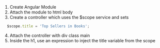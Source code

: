 1. Create Angular Module
2. Attach the module to html body
3. Create a controller which uses the $scope service and sets
  ```Javascript
    $scope.title = 'Top Sellers in Books'; 
  ```
4. Attach the controller with div class main
5. Inside the h1, use an expression to inject the title variable from the scope